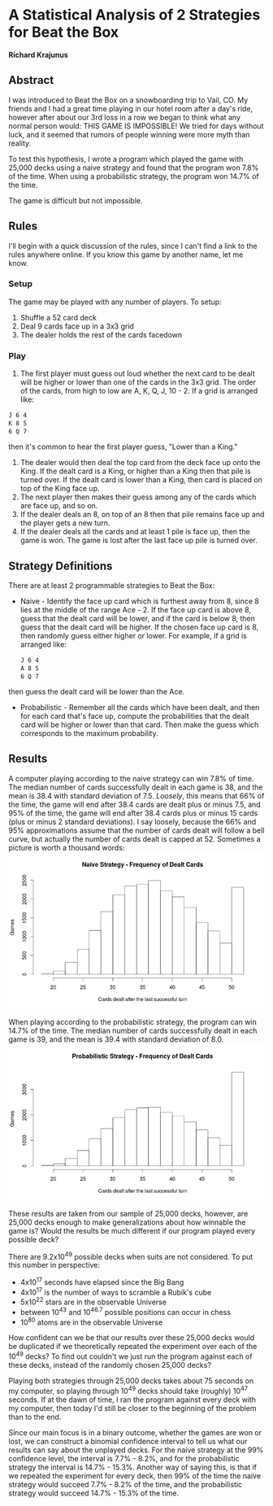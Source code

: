 # A Statistical Analysis of 2 Strategies for Beat the Box
**Richard Krajunus**

## Abstract
I was introduced to Beat the Box on a snowboarding trip to Vail, CO.  My friends 
and I had a great time playing in our hotel room after a day's ride, however 
after about our 3rd loss in a row we began to think what any normal person 
would: THIS GAME IS IMPOSSIBLE!  We tried for days without luck, and it seemed 
that rumors of people winning were more myth than reality.

To test this hypothesis, I wrote a program which played the game with 25,000 decks using a naive strategy and found that the program won 7.8% of the time.  When using a probabilistic strategy, the program won 14.7% of the time.

The game is difficult but not impossible.

## Rules
I'll begin with a quick discussion of the rules, since I can't find a link to 
the rules anywhere online.  If you know this game by another name, let me know.

### Setup
The game may be played with any number of players.  To setup:

1. Shuffle a 52 card deck
1. Deal 9 cards face up in a 3x3 grid
1. The dealer holds the rest of the cards facedown

### Play
1. The first player must guess out loud whether the next card to be dealt will be
higher or lower than one of the cards in the 3x3 grid.  The order of the cards, 
from high to low are A, K, Q, J, 10 - 2.  If a grid is arranged like:
  ```
  J 6 4
  K 8 5
  6 Q 7
  ```
then it's common to hear the first player guess, "Lower than a King."

1. The dealer would then deal the top card from the deck face up onto the King.
If the dealt card is a King, or higher than a King then that pile is turned over.
If the dealt card is lower than a King, then card is placed on top of the King
face up.
1. The next player then makes their guess among any of the cards which are face 
up, and so on.
1. If the dealer deals an 8, on top of an 8 then that pile remains face up and 
the player gets a new turn.
1. If the dealer deals all the cards and at least 1 pile is face up, then the 
game is won.  The game is lost after the last face up pile is turned over.

## Strategy Definitions
There are at least 2 programmable strategies to Beat the Box:

* Naive - Identify the face up card which is furthest away from 8, since 8 lies 
at the middle of the range Ace - 2.  If the face up card is above 8, guess that 
the dealt card will be lower, and if the card is below 8, then guess that the 
dealt card will be higher.  If the chosen face up card is 8, then randomly guess
either higher or lower.  For example, if a grid is arranged like:
  
  ```
  J 6 4
  A 8 5
  6 Q 7
  ```
then guess the dealt card will be lower than the Ace.
* Probabilistic - Remember all the cards which have been dealt, and then for 
each card that's face up, compute the probabilities that the dealt card will be 
higher or lower than that card.  Then make the guess which corresponds to the 
maximum probability.

## Results
A computer playing according to the naive strategy can win 7.8% of time.  The median number of cards successfully dealt in each game is 38, and the mean is 38.4 with standard deviation of 7.5.  *Loosely*, this means that 66% of the time, the game will end after 38.4 cards are dealt plus or minus 7.5, and 95% of the time, the game will end after 38.4 cards plus or minus 15 cards (plus or minus 2 standard deviations).  I say loosely, because the 66% and 95% approximations assume that the number of cards dealt will follow a bell curve, but actually the number of cards dealt is capped at 52.  Sometimes a picture is worth a thousand words:
![Naive Frequency Of Dealt Cards](NaiveFrequencyOfDealtCards.png)

When playing according to the probabilistic strategy, the program can win 14.7% of the time.  The median number of cards successfully dealt in each game is 39, and the mean is 39.4 with standard deviation of 8.0.
![Probabilistic Frequency Of Dealt Cards](ProbabilisticFrequencyOfDealtCards.png)

These results are taken from our sample of 25,000 decks, however, are 25,000 
decks enough to make generalizations about how winnable the game is?  Would the results be much different if our program played every possible deck?

There are 9.2x10<sup>49</sup> possible decks when suits are not considered.  To put this number in perspective:
* 4x10<sup>17</sup> seconds have elapsed since the Big Bang
* 4x10<sup>17</sup> is the number of ways to scramble a Rubik's cube
* 5x10<sup>22</sup> stars are in the observable Universe
* between 10<sup>43</sup> and 10<sup>46.7</sup> possible positions can occur in chess
* 10<sup>80</sup> atoms are in the observable Universe

How confident can we be that our results over these 25,000 decks would be duplicated if we theoretically repeated the experiment over each of the 10<sup>49</sup> decks?  To find out couldn't we just run the program against each of these decks, instead of the randomly chosen 25,000 decks?

Playing both strategies through 25,000 decks takes about 75 seconds on my computer, so playing through 10<sup>49</sup> decks should take (roughly) 10<sup>47</sup> seconds.  If at the dawn of time, I ran the program against every deck with my computer, then today I'd still be closer to the beginning of the problem than to the end.

Since our main focus is in a binary outcome, whether the games are won or lost, we can construct a binomial confidence interval to tell us what our results can say about the unplayed decks.  For the naive strategy at the 99% confidence level, the interval is 7.7% - 8.2%, and for the probabilistic strategy the interval is 14.7% - 15.3%.  Another way of saying this, is that if we repeated the experiment for every deck, then 99% of the time the naive strategy would succeed 7.7% - 8.2% of the time, and the probabilistic strategy would succeed 14.7% - 15.3% of the time.
